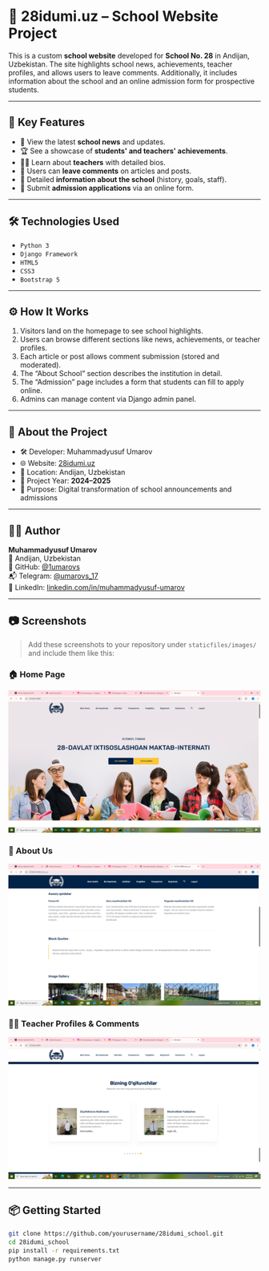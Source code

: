 # 🏫 28idumi.uz – School Website Project

This is a custom **school website** developed for **School No. 28** in Andijan, Uzbekistan. The site highlights school news, achievements, teacher profiles, and allows users to leave comments. Additionally, it includes information about the school and an online admission form for prospective students.

---

## 📌 Key Features

- 📰 View the latest **school news** and updates.
- 🏆 See a showcase of **students' and teachers' achievements**.
- 👩‍🏫 Learn about **teachers** with detailed bios.
- 💬 Users can **leave comments** on articles and posts.
- 🏫 Detailed **information about the school** (history, goals, staff).
- 📝 Submit **admission applications** via an online form.

---

## 🛠 Technologies Used

- `Python 3`
- `Django Framework`
- `HTML5`
- `CSS3`
- `Bootstrap 5`

---

## ⚙️ How It Works

1. Visitors land on the homepage to see school highlights.
2. Users can browse different sections like news, achievements, or teacher profiles.
3. Each article or post allows comment submission (stored and moderated).
4. The “About School” section describes the institution in detail.
5. The “Admission” page includes a form that students can fill to apply online.
6. Admins can manage content via Django admin panel.

---

## 📅 About the Project

- 🛠 Developer: Muhammadyusuf Umarov  
- 🌐 Website: [28idumi.uz](https://28idumi.uz)  
- 📍 Location: Andijan, Uzbekistan  
- 📆 Project Year: **2024–2025**  
- 🎯 Purpose: Digital transformation of school announcements and admissions

---

## 👨‍💻 Author

**Muhammadyusuf Umarov**  
📍 Andijan, Uzbekistan  
🔗 GitHub: [@1umarovs](https://github.com/1umarovs)  
📬 Telegram: [@umarovs_17](https://t.me/umarovs_17)  
💼 LinkedIn: [linkedin.com/in/muhammadyusuf-umarov](https://linkedin.com/in/muhammadyusuf-umarov)

---

## 📷 Screenshots

> Add these screenshots to your repository under `staticfiles/images/` and include them like this:

### 🏠 Home Page
![Homepage](staticfiles/for_github/Home.png)

### 📰 About Us
![News](staticfiles/for_github/About.png)

### 👩‍🏫 Teacher Profiles & Comments
![Teachers](staticfiles/for_github/Teachers.png)

---

## 📦 Getting Started

```bash
git clone https://github.com/yourusername/28idumi_school.git
cd 28idumi_school
pip install -r requirements.txt
python manage.py runserver
